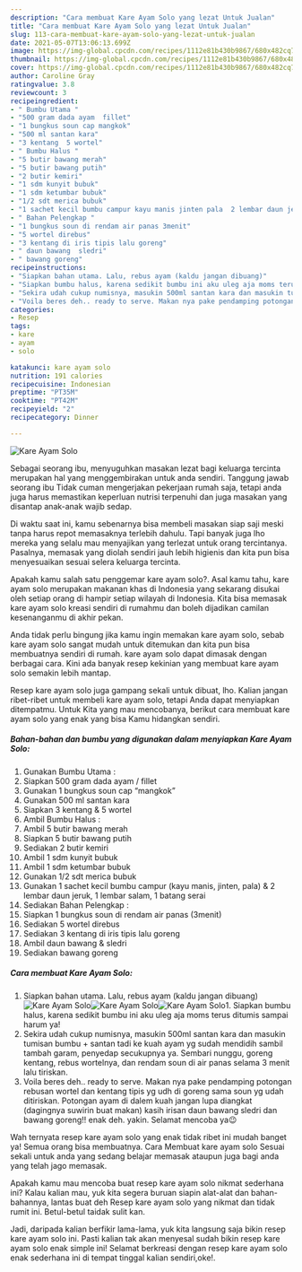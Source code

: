 ```yaml
---
description: "Cara membuat Kare Ayam Solo yang lezat Untuk Jualan"
title: "Cara membuat Kare Ayam Solo yang lezat Untuk Jualan"
slug: 113-cara-membuat-kare-ayam-solo-yang-lezat-untuk-jualan
date: 2021-05-07T13:06:13.699Z
image: https://img-global.cpcdn.com/recipes/1112e81b430b9867/680x482cq70/kare-ayam-solo-foto-resep-utama.jpg
thumbnail: https://img-global.cpcdn.com/recipes/1112e81b430b9867/680x482cq70/kare-ayam-solo-foto-resep-utama.jpg
cover: https://img-global.cpcdn.com/recipes/1112e81b430b9867/680x482cq70/kare-ayam-solo-foto-resep-utama.jpg
author: Caroline Gray
ratingvalue: 3.8
reviewcount: 3
recipeingredient:
- " Bumbu Utama "
- "500 gram dada ayam  fillet"
- "1 bungkus soun cap mangkok"
- "500 ml santan kara"
- "3 kentang  5 wortel"
- " Bumbu Halus "
- "5 butir bawang merah"
- "5 butir bawang putih"
- "2 butir kemiri"
- "1 sdm kunyit bubuk"
- "1 sdm ketumbar bubuk"
- "1/2 sdt merica bubuk"
- "1 sachet kecil bumbu campur kayu manis jinten pala  2 lembar daun jeruk 1 lembar salam 1 batang serai"
- " Bahan Pelengkap "
- "1 bungkus soun di rendam air panas 3menit"
- "5 wortel direbus"
- "3 kentang di iris tipis lalu goreng"
- " daun bawang  sledri"
- " bawang goreng"
recipeinstructions:
- "Siapkan bahan utama. Lalu, rebus ayam (kaldu jangan dibuang)"
- "Siapkan bumbu halus, karena sedikit bumbu ini aku uleg aja moms terus ditumis sampai harum ya!"
- "Sekira udah cukup numisnya, masukin 500ml santan kara dan masukin tumisan bumbu + santan tadi ke kuah ayam yg sudah mendidih sambil tambah garam, penyedap secukupnya ya. Sembari nunggu, goreng kentang, rebus wortelnya, dan rendam soun di air panas selama 3 menit lalu tiriskan."
- "Voila beres deh.. ready to serve. Makan nya pake pendamping potongan rebusan wortel dan kentang tipis yg udh di goreng sama soun yg udah ditiriskan. Potongan ayam di dalem kuah jangan lupa diangkat (dagingnya suwirin buat makan) kasih irisan daun bawang sledri dan bawang goreng!! enak deh. yakin. Selamat mencoba ya😉"
categories:
- Resep
tags:
- kare
- ayam
- solo

katakunci: kare ayam solo 
nutrition: 191 calories
recipecuisine: Indonesian
preptime: "PT35M"
cooktime: "PT42M"
recipeyield: "2"
recipecategory: Dinner

---
```



![Kare Ayam Solo](https://img-global.cpcdn.com/recipes/1112e81b430b9867/680x482cq70/kare-ayam-solo-foto-resep-utama.jpg)

Sebagai seorang ibu, menyuguhkan masakan lezat bagi keluarga tercinta merupakan hal yang menggembirakan untuk anda sendiri. Tanggung jawab seorang ibu Tidak cuman mengerjakan pekerjaan rumah saja, tetapi anda juga harus memastikan keperluan nutrisi terpenuhi dan juga masakan yang disantap anak-anak wajib sedap.

Di waktu  saat ini, kamu sebenarnya bisa membeli masakan siap saji meski tanpa harus repot memasaknya terlebih dahulu. Tapi banyak juga lho mereka yang selalu mau menyajikan yang terlezat untuk orang tercintanya. Pasalnya, memasak yang diolah sendiri jauh lebih higienis dan kita pun bisa menyesuaikan sesuai selera keluarga tercinta. 



Apakah kamu salah satu penggemar kare ayam solo?. Asal kamu tahu, kare ayam solo merupakan makanan khas di Indonesia yang sekarang disukai oleh setiap orang di hampir setiap wilayah di Indonesia. Kita bisa memasak kare ayam solo kreasi sendiri di rumahmu dan boleh dijadikan camilan kesenanganmu di akhir pekan.

Anda tidak perlu bingung jika kamu ingin memakan kare ayam solo, sebab kare ayam solo sangat mudah untuk ditemukan dan kita pun bisa membuatnya sendiri di rumah. kare ayam solo dapat dimasak dengan berbagai cara. Kini ada banyak resep kekinian yang membuat kare ayam solo semakin lebih mantap.

Resep kare ayam solo juga gampang sekali untuk dibuat, lho. Kalian jangan ribet-ribet untuk membeli kare ayam solo, tetapi Anda dapat menyiapkan ditempatmu. Untuk Kita yang mau mencobanya, berikut cara membuat kare ayam solo yang enak yang bisa Kamu hidangkan sendiri.

<!--inarticleads1-->

##### Bahan-bahan dan bumbu yang digunakan dalam menyiapkan Kare Ayam Solo:

1. Gunakan  Bumbu Utama :
1. Siapkan 500 gram dada ayam / fillet
1. Gunakan 1 bungkus soun cap “mangkok”
1. Gunakan 500 ml santan kara
1. Siapkan 3 kentang &amp; 5 wortel
1. Ambil  Bumbu Halus :
1. Ambil 5 butir bawang merah
1. Siapkan 5 butir bawang putih
1. Sediakan 2 butir kemiri
1. Ambil 1 sdm kunyit bubuk
1. Ambil 1 sdm ketumbar bubuk
1. Gunakan 1/2 sdt merica bubuk
1. Gunakan 1 sachet kecil bumbu campur (kayu manis, jinten, pala) &amp; 2 lembar daun jeruk, 1 lembar salam, 1 batang serai
1. Sediakan  Bahan Pelengkap :
1. Siapkan 1 bungkus soun di rendam air panas (3menit)
1. Sediakan 5 wortel direbus
1. Sediakan 3 kentang di iris tipis lalu goreng
1. Ambil  daun bawang &amp; sledri
1. Sediakan  bawang goreng




<!--inarticleads2-->

##### Cara membuat Kare Ayam Solo:

1. Siapkan bahan utama. Lalu, rebus ayam (kaldu jangan dibuang)
<img src="https://img-global.cpcdn.com/steps/f403ea905efae21c/160x128cq70/kare-ayam-solo-langkah-memasak-1-foto.jpg" alt="Kare Ayam Solo"><img src="https://img-global.cpcdn.com/steps/41c1b3d5ea2989e9/160x128cq70/kare-ayam-solo-langkah-memasak-1-foto.jpg" alt="Kare Ayam Solo"><img src="https://img-global.cpcdn.com/steps/cb8cfb8d2a277177/160x128cq70/kare-ayam-solo-langkah-memasak-1-foto.jpg" alt="Kare Ayam Solo">1. Siapkan bumbu halus, karena sedikit bumbu ini aku uleg aja moms terus ditumis sampai harum ya!
1. Sekira udah cukup numisnya, masukin 500ml santan kara dan masukin tumisan bumbu + santan tadi ke kuah ayam yg sudah mendidih sambil tambah garam, penyedap secukupnya ya. Sembari nunggu, goreng kentang, rebus wortelnya, dan rendam soun di air panas selama 3 menit lalu tiriskan.
1. Voila beres deh.. ready to serve. Makan nya pake pendamping potongan rebusan wortel dan kentang tipis yg udh di goreng sama soun yg udah ditiriskan. Potongan ayam di dalem kuah jangan lupa diangkat (dagingnya suwirin buat makan) kasih irisan daun bawang sledri dan bawang goreng!! enak deh. yakin. Selamat mencoba ya😉




Wah ternyata resep kare ayam solo yang enak tidak ribet ini mudah banget ya! Semua orang bisa membuatnya. Cara Membuat kare ayam solo Sesuai sekali untuk anda yang sedang belajar memasak ataupun juga bagi anda yang telah jago memasak.

Apakah kamu mau mencoba buat resep kare ayam solo nikmat sederhana ini? Kalau kalian mau, yuk kita segera buruan siapin alat-alat dan bahan-bahannya, lantas buat deh Resep kare ayam solo yang nikmat dan tidak rumit ini. Betul-betul taidak sulit kan. 

Jadi, daripada kalian berfikir lama-lama, yuk kita langsung saja bikin resep kare ayam solo ini. Pasti kalian tak akan menyesal sudah bikin resep kare ayam solo enak simple ini! Selamat berkreasi dengan resep kare ayam solo enak sederhana ini di tempat tinggal kalian sendiri,oke!.

